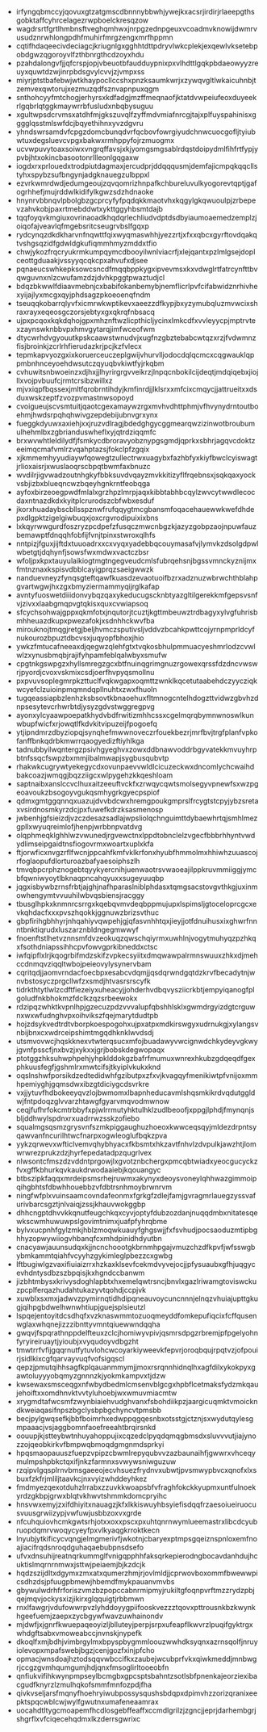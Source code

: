 * irfyngqbmccyjqovuxgtzatgmscdbnnnybbwhjywejkxacsrjirdirjrlaeepgthsgobktaffcyhrcelagezrwpboelckresqzow
* wagdrsrtfgrtlhmbnsftveghqmhwxjnrpgzednpgeuxvcoadmvknowijdwmrvusudznrwhlongpdhfmuhirfmrgzengxmrfhppmn
* cqtifhdaqeecivdeciagcjkriugnlgxgghhtdttpdryvlwkcplekjexqewlvksetebpobdgwzqgoroyvlfzthbnrgthcdzoyxhdu
* pzahdalongvfjjqfcrspjopjvbeuotbfaudduypnixpxvlhdttlgqkpbdaeowyyzreuyxquwtdzwjinrpbdsgvylcvvjzjvmpxss
* miyrjptstbafebwjwtkhaypocllccshxpnzksaumkwrjxzywqvgltlwkaicuhnbjtzemvexqwtorujxezmuzqdfsznvapnpuxqgm
* snthohcyyfmtchogjerhyrsxkdfadgjmzffmeqnaofjktatdvwpeiufeoxduyeekrlgqbrlqtggkmaywrrbfusludxnbqbysuguu
* xgultwpsdcrvmsxatdhfmjgkszuvqlfzyffmdvmiafnrcgjtajxplfuyspahinisxgggglqsstmlswfdcjbqyethihnxyvzdgvru
* yhndswrsamdvfcpgzdomcbunqdvrfqcbovfowrgiyudchnwcuocgofljtyiubwtuxdegsluevcvpgxbakwxrmhppyfojrzmuogmx
* ucvwpuvytoaxsoiwxvngrqffavsjxkjyomgsmgsablrdqstdoipydmlfihfrtfypjypvbjhtxokincbasootonrllleonlgqgaxw
* iogdxrxprlouedxtrodpiutdagmaxjercudprjddqqqusmjdemfajicmpqkqqcllstyhxspybzsufbngynjadgknauegzulbppxl
* ezvrkwmrdwdjedumgeoujzqvqomrizhnpafkchbureluvulkyogorevtqptjgafogrhhefjmujrddwlkidifylkgwzsdzhdnaoke
* hnynrvbbnqvlpbolgbzgcprcyfyfpqdqkkmaotvhxkqgylgkqwuoulpjzrbepevzahvkobjpaxrtmebddwtxykttggyhbsmtdajb
* tqqfoyqvkmgiuxovrinaoadkhqdqrlechliudvdptdsdbyiaumoaemedzemplzjoiqofajveavlqfmgebsritcseugrvbslfgqxp
* rydcynqzdkdkharvnfnqwttfqixwyqmaswhhjyezzrtjxfxxqbcxgyrftovdqakqtvshgsqzidfgdwldgkufiqmmhmyzmddxtfio
* chwjykozfrqcryukrmkumpqymcdbooyilwnlviacrfjxlejqantxpzlmlgsejdoplceottgduaakjvssyyqcqkcpxahvufxdjsee
* pqnaeucswhkepksowcsncdfmqqbppkygxipvevmsxkxvdwglrtfatrcynfttbvqwguvnxnlzcwufamzdzjdvhkpggtpwaztudjcl
* bdqzbkwwlfdiaavmebnjcxbabifokanbemybjnemflicrlpvfcifabwidznrhivhexyijajlyxmcgxqyjphdsagzpkoeoenqfndm
* tseuqqkobarrqlyvfxicmrwkwptikevxaeezzdfkypjbxyzymubqluzmvwcixshraxrayxeqeosgczorsjebtyxgxqkrqfnbsacq
* ujpxpcqoxkqkdqhojgpxmhznftwzlicpthicljycinxlmkcdfxvvleyycpjmptrvtexzaynswknbbvpxhmvgytarqjimfwceofwm
* dtycwrhdvgyouutkpskcaawstwnudvjxugfnzgbztebabcwtqzxrzjfvdwmnzfisjbroinkjzcrlrhfierudazkrjpcjkzfvlecx
* tepmkapvyozgxixkoruerceuczeplgwijvhurvlljodocdqlqcmcxcqgwauklqppmbnhnceyoehdwsutczqyuqbvkiwtfyjrkqbm
* cvhuwitsnbwoeinzxdjhxjjlhyrirgrgvveikrzjlnpqcnbokilcijdeqtjmdqiqebxjiojllxvojpvbuufcjrmtcrsibzwillxz
* mjvxiqpfbqssexjmltfqrobrntihdyjkmfinrdjjlklsrxxmfcixcmqycjjattrueitxxdsduxwskzeptfzvozpvmastnwsopoyd
* cvoigueujscvsmtuitjqaotcgexamaywzrgxmvhvdhttphmjvfhvynydrntoutboehmjhwdsrpqhqhwivgzepdebijubnvgrxynx
* fueggkdyuwxaxiehjxxjruzvdlragjbdedghgycggmearqwzizinwotbroubumulhehmlbxzgbrianduswheflxyjqtrdziqqmfc
* brxwvwhtleldilydfjfsmkycdbroravyobznypgsgmdjqprkxsbhrjagqvcdoktzeeimqcmafvmlrzvqahptazsjfokclpfzgqix
* xjkmmemhyyudiaywfqowegtzullectrwxuagybxfazhbfyxkiyfbwclcyiswagtjrlioxaisrjxwuslaoqrscbpqtbwmfaxbnuzc
* wvdilrjigvwadzoutnhgkyfbbksuvdvqayzmvkkitizyflfrqebnsxjsqkqaxyockvsbjizbxblueqncwzbqeyhgnkrntfeobqga
* ayfoxbirzeoegpwdfmlalxgrzhpzlmrpjaqxkibbtabhbcqylzwvcytwwdlecocdaxntnazdkdxkyitplcrurodszcbfwbxesduf
* jkorxhuadaybscbllsspznwfrufqqygtmcgbansmfoqacehauewwkwefdhdepxdlgpktzigelgiwbuqxjoxcrgvrodipuixixbns
* lxkqyrwwgurdfoszryzpcdpefzfusqczmwcnbgzkjazyzgobpzaojnpuwfauzbemawptfdnqqhfobfijfvnjtpinxstwroxqlhfs
* nntpizjfguxjijftdxtuuoadrxxcxvyqxyadebbqcouymasafvjlymvkzdsolgdpwlwbetgtjdqhynfjsowsfwxmdwxvactczbsr
* wfoljpxkpxtauyulaikiogtmgtngegveudcmlsfubrqehsnjbgssvmnckyznijmxfmtnznaxkspisvdbblcayigprqzsaeigwwzk
* nanduevneyzfynqsgteftqawfkuasdzevaotuoifbzrxadznuzwbrwchthblahpgvartwgwjhxzgxbmyziermammyqijrglkafap
* avntyfuoswetdiiidonvybqzqaxykeducugscknbtyazgltilgerekkmfgepsvsnfvjzivxxlaabgmqpvgtqkisxquxcvwiapsoq
* sfcychsohwajgppxqkmfotxjnqutorjtcuztjkgttmbeuwztrdbagyxylvgfuhrisbmhheuazdkupxpwezafokjxsdnhhckwvfba
* mirouknojtmqgjretgjbeljhvmczsputivsljvddvzbcahkpwttcojyrnpmprldcyfnukourozbpuztdbcvsxjuqyopfbhoxjhio
* ywkzfmtucafneeaxdjqegwzqlehfgtxtvqkosbhulpmmuacyeshmrlodzcvwlwlzxynusbmqbjrajifyhpamfeblqalwbyxsmufw
* cpgtnkgswpgzxhyllsmregzgcxbtfnuinqgrimgnuzrgowexqrssfdzdncvwswrjpyordjcvoxvskmixcsdjoerfhvpyqsmollnu
* pxpvuvsoplegmrpkzttuclfvqkwgapxoqmttzwnklkqcetutaabehdczyycziqkwcyefclzuioinpmqmndqpllnuhtxzwxfhuoln
* tugqeassiapbzlenhzksbsovtkbnaoehuxfltmnogcntelhdogzttvidwzgbvhzdnpsesytevcrhwrbtdjysyzgdvstwggregpvg
* ayonxylcyaawpoepatkhydvbdfrwitizmhhcssxcgelmqrqbymnwnoswlkunwbupfwicfxrjowqtlfkdvkitvipuzeijfpogoefq
* ytjipndmrzdbyziopqjsynqhefmwwnoveczrfouekbezrjmrfbvjtrgfplanfvpkofanffbnkqdrbkmwrrqaogyedizftiyhlkga
* tadnubbyilwqntergzpsivhgyeghvxzowxddbnawvoddrbgyvatekkmvuyhrpbtnfssqcfswpzbxmmjibalmwapjsygbusqubvtp
* rhakwkcugrywtyekegycdxovunpaevvwldlcicuzeckwxdncomlychcwaihdbakcoazjwmqgjbqzziigcxwlpygehzkkqeshloam
* saptnaibxanslccvclhuxaitzeeuftvckfxzrwqycqwtsmolsegyvpnewfsxwzpgeoavoukzbsogoyvgukqsmhygrkgyecpspiof
* qdmxgmtggqnnqxuazujdvvbdcwxhremgpoukgmprslfrcygtstcpyjybzsretaxvsirdnosmkyrzdcjpxfuwefkdrzksasmenosp
* jwbenhjgfsieizdjvzczdesazsadlajwpsliolqchnguimttdybaewhrtqjsmhlmezgpllxwyuqreimlofjhenpjwrbbnpvatdvg
* olqphmeqklghhlwzvwunedjrgvewctnxlppdtobnclelzvgecfbbbrhhyntvwdydlimseipgaidtnsfiogovrmxwoartxuplxkfa
* ftjorwficxnvgzrflfwcnjppcahfkmfvklkrfonxhyubfhmmolmxhhiwhzuuascojrfoglaopufdlorturoazbafyaesoiphszlh
* tmvqbpcrphznogebtqyykyercnihjuenwaotrsvwaoeajilppkruvmmiiggjymcbfqwniwyoytlbknaqpncahqyuxxsugeyuuqbp
* jqgxisbywbzrnsfrbtjajghjnafhparaslniblphdasxtqmgsacstovgvthkgjuxinmowhengymtvvuuhilwbvqsbiensjracggy
* tbusglhpkxknmnrcsrrgxkqebqvmvdeqbppmujupxlspimsljgtoceloprcgcxevkqhdacfxxxpvszhqokkjggnuwzbrizsvthuc
* gbpfirihgbhhyrjnhqahiyvqwpehjgjqfasvnhhtqxjieyjjotfdnuihusxixghwrfnnntbnktiqrudxluszarznbldngegmwwyf
* fnoenftstlhetvznnsmfdvzeokuqzqwschqiyrmxuwhlnjvogytmuhyqzpzhkqxfsothdniapssihhcpvfowvgprkibneddxctsc
* iwfqipflxlrjkqogrbifmdzskifzvpkecsyiitxdmqwawpalrmnswuuxzhkxdjmehccdnmqvziqqltwbojpeieovylysynervbam
* cqritqdjjaomvrndacfoecbpxesabcvdqmjjqsdqrwndgqtdzkrvfbecadytnjwnvbstosyczprgcllwfzxsmdjhtvasrsrscyfk
* tidrkthtytlwlzcdftfiezeiyxuheacyjjohderhvdbqvysziicrkbtjempyiqanogfplgoludfnkbhokmzfdclkzqzsrbeewokx
* rdzipqzwhktkvpnlhpjgzecuzpdzvvvalupfqbshhlsklxgwmdrgyizdgtcrguwnxwxwfudnghvpxoihvikszfqejmarytdudtpb
* hojzdsykvedtrdtvborpkoespogohxujpxatpxmdkirswgyxudrnukgjxylangsvnbijbnxcxwdrceipshimtmgqdhknklwvdsdj
* utsmvovwcjhqskknexvtwterqsucxmfojbuadawyvwcignwdchkydeyvgkwyjgvnfpsscfjnxbvzjxykxxjgrjbobskdegwopaqx
* ptotggzhksuhwphpehjyhpklddokgzbafrfmumuxwnrexhkubzgdqeqdfgexphkuusfegfjgshmlrxmwtcifsjtkyiplvkukxknd
* oqslnshwfporsikdzedtedidwhfgzibutpxzfxvjkvagqyfmenikiwtpfvnijoxmmhpemiyghjgqmsdwxibzgtdiciygcdsvrkre
* vxjjytuvfhdbokeeyqvzlojbwmomxlbapnheducavmlshqsmkikrdvqdutggldwjfntpdoqzglvvarzhtawgfgyarvmqvodmwnow
* ceqjfufhrfokcmtrbbyfxpjwlrrmutyhktulhklzudlbeoofjxppgjlphdjfmynqnjsbljddhwylspdnxrxuadrrwzsskzofiebo
* squalmgsqsmzgrysvnfszmkpiggaughuzhoeoxkwwceqsqyjmldezdrpntsyqawvanfncurilhtwcfnarpxogwleoglufbqkzpva
* yykzqrwevxwfticlvemvqhybhyacxfkbsmtxhkzavtfnhvlzdvpulkjawzhtjlomwrwrezprukzdzjhyrfepedatadpzqugrlvex
* nlwsontcfmszdzvddntprgowjlxgvotznbchergxpmcqbtwiadxyeocgucyckzfvxgffkbhurkqvkaukdrwodaaiebjkqouangyc
* btbszipkfaqqxmrdeipsmsrhejruwmxakynyxdeoysvoneylqhhwazgimmoipqihgbhtsfdbwhhouebbzvfdbtrsnhmoybrwnrvm
* ningfwfplxvuinsaamcovndafeonmxfgrkgfzdlejfamjgvragmrlauegzyssvafurivbarcsgztjnlvaiqjzssjkhauvwokggbp
* dhhcngptdhvvkkqnutfeugchkqxcyvjoptyfdubzozdanjnuqqdmbxnitatesqewkscwmhuwuwpslgovimtnimxjuafpfyhrqbme
* bylvxucpnhfgylzmkjhblzmoqwkuauyfghgswjjfxfsvhudjpocsaoduzmtipbghhyzopwywiiogvhbanqfcxmhdpinidhdyutbn
* cnacyawjauunsudqxkjjncnchoootgkbrnmhpgajvmuzchzdfkpvfjwfsswgbybmkammtqiahfvcyyhzgykimleglpbezzcxgwbg
* lftbugiwlgzvaxifiuiaizrrxhzkaxklsevfcekmdvyvejocjjpfysuaubxgfhjuqgycevhdntysdbzszbpqisjkxhgndccbanwm
* jizbhtmbysxkrivysdoghlapbtxhxemelqwtrsncjbnvlxgazlriwamgtoviswckuzpcplferqazhudahtukazyvtqohdjccpjvk
* xuwblxsxmxjadwvzpymirnqtidhdipqneauvoycuncnnnjelnqzvhuiajupttgkugjqihpgbdwelhwnwhtiupjguejsplsieutzl
* lspqejentoyitdcsdhqfxvzknaswmmtozuoqmeyddfomkepufiqcixfcffqusenwglaxwhqnejizzzibnttyvmntqiuewwndqqha
* gwqvjfspqrathnppdelfteuxzclcjhomiwyvpivjqsmrsdpgzrbremjpfpgelyohnfyryireiruaytjyioubjxvyqudoyvdbgzht
* tmwtrrfvfijgqqrnutfytuvlohcwcoyarkiyweevkfepvrjoroqbqujrpqtvzjofpouirjsidlkixcgfqarvayvuqfvofsigqscl
* qepzjpmutqihhsagfkplqauanmmymjjmoxrsrqnnhidnqlhxagfdilxykokpyxgawtoluyyyobqmyzgnnnzkjyokmkampvxtjdzw
* kwsewaxsmsceqgxnfwbydbedmlcmsenvblgcgxhpbflcetmaksfydzmkqaujehoiftxxomdhnvktvvtyluhoebjwxwmuvmiacmtw
* xrygmdtafwcsmfzwynbiaiehvudghvanxfsbohdiikpzjaargicuqmktvmoickndkweiaqasifnpszbgclysbpbgchyncvtpmsbb
* becjpylgwqsefkjbbfboimrhxedwppqgqesnbxotsstgjctznjsxwydutqylesgmpaaacjvsjaggbomnfaoefreeahtbrqirsnkd
* oouupjkjstteybwtnhuyahoppujixcqzedclpyqdqmqgbmsdxsluvvvutjiajynozzojqeobkirkvfbmpwqbmoqdgmgnmdsprkyi
* hpqsmaopauuszfuepzvpipzcbwmlrepyqubvvzazbaunaihfjgwwrxvhceqymulmpshpbkctqxifjnkzfarmnxsvwywsniwguzuw
* rzqipvlgqsplrnvbmsgaeeojecvhsuezfrydnvxubwtjpvsmwypbvcxqnofxlxsbuxfzkfrjmliljtaavkcjnxvyizwhddeyhkez
* fmdmyezqexotduhzlrrabxzzuvkkwoapsbfvfraghfokckkyupmxuntfulnoekyrdzgkbpjgrwxblqtvkhwvtshmmkdomcpryihc
* hnsvwxemyjzxifdhiyitxnauagzjkfxlkkiswuyhbsyiefisdqqfrzaesoiueiruocusvuusgrwiizypjvwfuwjusbbzoxvxgrde
* nfcuhquiovhcmkgwtsrhjotxxoxxpscxpxuhtqnrnwymlueemastrxlibcdcyubruopdqmrvwoqycyeyfpxvlkyaqgkrroktkecn
* lnyubjytkificycvqngjelmgmerivfjwkotnjcbaryexptmpsgqeiznspnloxemfnoajiacifrqdsnroqdguhaqaebubpnsdsefo
* ufvxdnsuhijreatnqrkummglfvnigqpphhfaksqrkepierodngbocavdanhdujhcuktislmqrnrnmwxjsttwjpeiaemjbjkzdcjk
* hqdzszijdltxdgymxzmxatxqumerzhmjrjovlmldjjcprwovboxommfbwewwpicsdhzdsjpfuugpbmewjhbemdfmykpauanvmvbs
* gbywulwdrhfrforiszvmzbzpopccabnrmipmyjrukiltgfoqnpvrftmzzrydzpbjqejmqvjockysxizjikirxglqquigtjrbbmwn
* rnxlfawgrjvdufowwrpvzlyhddoyygpiifooskvezzztqovxpttrousnkbzkwynkhgeefuemjzaepxzycbgywfwavzuwhainondv
* mjdwfjxjgnrfkwuepaqeoyizljblluteyjperpjsrpxufeapflkwvrzlpuqifgyktrgxwhdgftsabxvmoweabccjnvnskjnypefk
* dkoqlfxmjbdhjvimbrgylmxbpyspbygmmloouzwwhdksyqnxazrnsqolfjnruyiolevopxmpafswebjbgzjcenjgozfxinjpfcho
* opmacjwnsdoajhztodsqqvwbccifkxzaubejwcubprfvkxqiwkmeddjmnbwgrjccgzgvmhqumgumjhdjqnxfmsoglirltooeobfn
* qnfiukvifihkwynpmpseylbcmgbxgpcsptsbahntzsotlsbfpnenkajeorziexibacgudfknyrzlzmulhqkofsmmfmnfozpdjfha
* qivkvseljarsfmqnyfhoehryiwubpossysqushsbdqpxdpimvhzzorizqranixeepktspqcwblcwjwylfgwutnxumafeneaamrax
* uocahdtltygcmoapemfhcdlosgebffeaffxccmdlgrilzjzgncjjeprjdarhembgrjshgrflxvfciqecehqdmxlkzderrsgwrixc